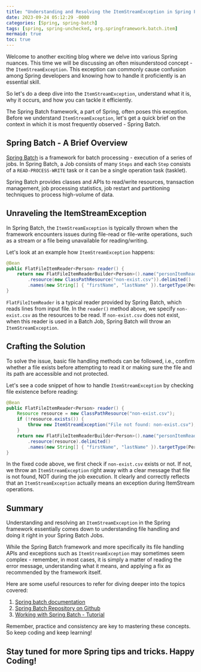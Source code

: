 ```yaml
---
title: "Understanding and Resolving the ItemStreamException in Spring Framework - A Detailed Guide"
date: 2023-09-24 05:12:29 -0000
categories: [Spring, spring-batch]
tags: [spring, spring-unchecked, org.springframework.batch.item]
mermaid: true
toc: true
---
```



Welcome to another exciting blog where we delve into various Spring nuances. This time we will be discussing an often misunderstood concept - the `ItemStreamException`. This exception can commonly cause confusion among Spring developers and knowing how to handle it proficiently is an essential skill.

So let's do a deep dive into the `ItemStreamException`, understand what it is, why it occurs, and how you can tackle it efficiently.

The Spring Batch framework, a part of Spring, often poses this exception. Before we understand `ItemStreamException`, let's get a quick brief on the context in which it is most frequently observed - Spring Batch.

## Spring Batch - A Brief Overview

[Spring Batch](https://spring.io/projects/spring-batch) is a framework for batch processing - execution of a series of jobs. In Spring Batch, a Job consists of many `Steps` and each `Step` consists of a `READ-PROCESS-WRITE` task or it can be a single operation task (tasklet).

Spring Batch provides classes and APIs to read/write resources, transaction management, job processing statistics, job restart and partitioning techniques to process high-volume of data.

## Unraveling the ItemStreamException

In Spring Batch, the `ItemStreamException` is typically thrown when the framework encounters issues during file-read or file-write operations, such as a stream or a file being unavailable for reading/writing.

Let's look at an example how `ItemStreamException` happens:

```java
@Bean
public FlatFileItemReader<Person> reader() {
    return new FlatFileItemReaderBuilder<Person>().name("personItemReader")
        .resource(new ClassPathResource("non-exist.csv")).delimited()
        .names(new String[] { "firstName", "lastName" }).targetType(Person.class).build();
}
```

`FlatFileItemReader` is a typical reader provided by Spring Batch, which reads lines from input file. In the `reader()` method above, we specify `non-exist.csv` as the resources to be read. If `non-exist.csv` does not exist, when this reader is used in a Batch Job, Spring Batch will throw an `ItemStreamException`.

## Crafting the Solution

To solve the issue, basic file handling methods can be followed, i.e., confirm whether a file exists before attempting to read it or making sure the file and its path are accessible and not protected.

Let's see a code snippet of how to handle `ItemStreamException` by checking file existence before reading:

```java
@Bean
public FlatFileItemReader<Person> reader() {
    Resource resource = new ClassPathResource("non-exist.csv");
    if (!resource.exists()) {
        throw new ItemStreamException("File not found: non-exist.csv");
    }
    return new FlatFileItemReaderBuilder<Person>().name("personItemReader")
        .resource(resource).delimited()
        .names(new String[] { "firstName", "lastName" }).targetType(Person.class).build();
}
```

In the fixed code above, we first check if `non-exist.csv` exists or not. If not, we throw an `ItemStreamException` right away with a clear message that file is not found, NOT during the job execution. It clearly and correctly reflects that an `ItemStreamException` actually means an exception during ItemStream operations.

## Summary

Understanding and resolving an `ItemStreamException` in the Spring framework essentially comes down to understanding file handling and doing it right in your Spring Batch Jobs.

While the Spring Batch framework and more specifically its file handling APIs and exceptions such as `ItemStreamException` may sometimes seem complex - remember, in most cases, it is simply a matter of reading the error message, understanding what it means, and applying a fix as recommended by the framework itself.

Here are some useful resources to refer for diving deeper into the topics covered:

1. [Spring batch documentation](https://docs.spring.io/spring-batch/docs/current/reference/html/index-single.html)
2. [Spring Batch Repository on Github](https://github.com/spring-projects/spring-batch)
3. [Working with Spring Batch - Tutorial](https://www.baeldung.com/spring-batch-tutorial)

Remember, practice and consistency are key to mastering these concepts. So keep coding and keep learning!

## Stay tuned for more Spring tips and tricks. Happy Coding!